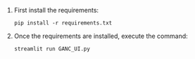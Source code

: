 1. First install the requirements:

   `pip install -r requirements.txt`

2. Once the requirements are installed, execute the command:

   `streamlit run GANC_UI.py`
